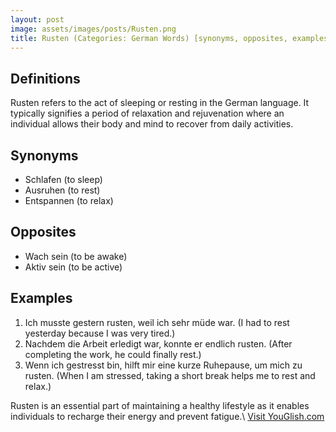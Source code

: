 ```yaml
---
layout: post
image: assets/images/posts/Rusten.png
title: Rusten (Categories: German Words) [synonyms, opposites, examples]
---
```


## Definitions
Rusten refers to the act of sleeping or resting in the German language. It typically signifies a period of relaxation and rejuvenation where an individual allows their body and mind to recover from daily activities. 

## Synonyms
- Schlafen (to sleep)
- Ausruhen (to rest)
- Entspannen (to relax)

## Opposites
- Wach sein (to be awake)
- Aktiv sein (to be active)

## Examples
1. Ich musste gestern rusten, weil ich sehr müde war. (I had to rest yesterday because I was very tired.)
2. Nachdem die Arbeit erledigt war, konnte er endlich rusten. (After completing the work, he could finally rest.)
3. Wenn ich gestresst bin, hilft mir eine kurze Ruhepause, um mich zu rusten. (When I am stressed, taking a short break helps me to rest and relax.)

Rusten is an essential part of maintaining a healthy lifestyle as it enables individuals to recharge their energy and prevent fatigue.\ <a id="yg-widget-0" class="youglish-widget" data-query="Rusten" data-lang="german" data-components="8412" data-auto-start="0" data-bkg-color="theme_light" data-title="How%20to%20pronounce%20Rusten%20in%20German"  rel="nofollow" href="https://youglish.com">Visit YouGlish.com</a><script async src="https://youglish.com/public/emb/widget.js" charset="utf-8"></script>